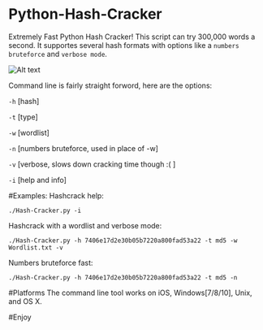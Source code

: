 # Python-Hash-Cracker
Extremely Fast Python Hash Cracker! This script can try 300,000 words a second.
It supportes several hash formats with options like a `numbers bruteforce` and `verbose mode`.

![Alt text](img2.JPG?raw=true "Screenshot")

Command line is fairly straight forword, here are the options:

`-h` [hash]

`-t` [type]

`-w` [wordlist]

`-n` [numbers bruteforce, used in place of -w]

`-v` [verbose, slows down cracking time though :( ]

`-i` [help and info]

#Examples:
Hashcrack help:

`./Hash-Cracker.py -i`

Hashcrack with a wordlist and verbose mode:

`./Hash-Cracker.py -h 7406e17d2e30b05b7220a800fad53a22 -t md5 -w Wordlist.txt -v`

Numbers bruteforce fast:

`./Hash-Cracker.py -h 7406e17d2e30b05b7220a800fad53a22 -t md5 -n`

#Platforms
The command line tool works on iOS, Windows[7/8/10], Unix, and OS X.

#Enjoy
